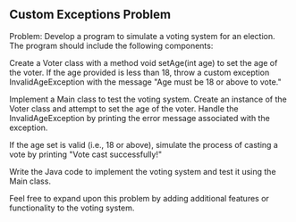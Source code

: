 ## Custom Exceptions Problem

Problem: Develop a program to simulate a voting system for an election. 
The program should include the following components:

Create a Voter class with a method void setAge(int age) to set the age of 
the voter. If the age provided is less than 18, throw a custom exception 
InvalidAgeException with the message "Age must be 18 or above to vote."

Implement a Main class to test the voting system. Create an instance of the 
Voter class and attempt to set the age of the voter. 
Handle the InvalidAgeException by printing the error message associated 
with the exception.

If the age set is valid (i.e., 18 or above), simulate the process
of casting a vote by printing "Vote cast successfully!"

Write the Java code to implement the voting system and test it using
the Main class.

Feel free to expand upon this problem by adding additional features or 
functionality to the voting system.
